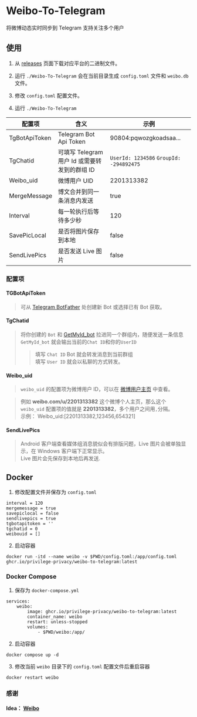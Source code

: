 # Weibo-To-Telegram
将微博动态实时同步到 Telegram 支持关注多个用户

## 使用
1. 从 [releases](https://github.com/Privilege-privacy/Weibo-To-Telegram/releases) 页面下载对应平台的二进制文件。


2. 运行 `./Weibo-To-Telegram` 会在当前目录生成 `config.toml` 文件和 `weibo.db` 文件。


3. 修改 `config.toml` 配置文件。

4. 运行 `./Weibo-To-Telegram`

| 配置项           | 含义                              | 示例                                       |
|---------------|---------------------------------|------------------------------------------|
| TgBotApiToken | Telegram Bot Api Token          | 90804:pqwozgkoadsaa...                   |
| TgChatid      | 可填写 Telegram 用户 Id 或需要转发到的群组 ID | `UserId: 1234586` `GroupId:  -294892475` |
| Weibo_uid     | 微博用户 UID                        | 2201313382                               |
| MergeMessage  | 博文合并到同一条消息内发送                   | true                                     |
| Interval      | 每一轮执行后等待多少秒                     | 120                                      |
| SavePicLocal  | 是否将图片保存到本地                      | false                                    |
| SendLivePics  | 是否发送 Live 图片                    | false                                    |

### 配置项

#### TGBotApiToken

> 可从 [Telegram BotFather](https://t.me/botfather) 处创建新 Bot 或选择已有 Bot 获取。

#### TgChatid
> 将你创建的 `Bot` 和 [GetMyId_bot](https://t.me/getmyid_bot) 拉进同一个群组内，随便发送一条信息 `GetMyId_bot` 就会输出当前的`Chat ID`和你的`UserID`
>> 填写 `Chat ID` Bot 就会转发消息到当前群组</br> 填写 `User ID` 就会以私聊的方式转发。

#### Weibo_uid
> `weibo_uid` 的配置项为微博用户 ID，可以在 [微博用户主页](https://weibo.com/u/<your_weibo_uid>) 中查看。</br>

> 例如 **weibo.com/u/2201313382** 这个微博个人主页，那么这个 `weibo_uid` 配置项的值就是 **2201313382**，多个用户之间用`,`分隔。</br> 示例： Weibo_uid:[2201313382,123456,654321]

#### SendLivePics
> Android 客户端查看媒体组消息貌似会有排版问题，Live 图片会被单独显示，在 Windows 客户端下正常显示。 </br>
> Live 图片会先保存到本地后再发送.

## Docker
1. 修改配置文件并保存为 `config.toml`
```
interval = 120
mergemessage = true
savepiclocal = false
sendlivepics = true
tgbotapitoken = ''
tgchatid = 0
weibouid = []
```
2. 启动容器
```
docker run -itd --name weibo -v $PWD/config.toml:/app/config.toml ghcr.io/privilege-privacy/weibo-to-telegram:latest
```
### Docker Compose
1. 保存为 `docker-compose.yml`
```
services:
    weibo:
        image: ghcr.io/privilege-privacy/weibo-to-telegram:latest
        container_name: weibo
        restart: unless-stopped
        volumes:
            - $PWD/weibo:/app/

```
2. 启动容器

```
docker compose up -d
```
3. 修改当前 `weibo` 目录下的 `config.toml` 配置文件后重启容器

```
docker restart weibo
```

### 感谢
#### Idea： [Weibo](https://github.com/cndiandian/weibo)
